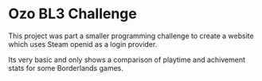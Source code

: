 # Ozo BL3 Challenge
This project was part a smaller programming challenge to create a website which uses Steam openid as a login provider.

Its very basic and only shows a comparison of playtime and achivement stats for some Borderlands games.
